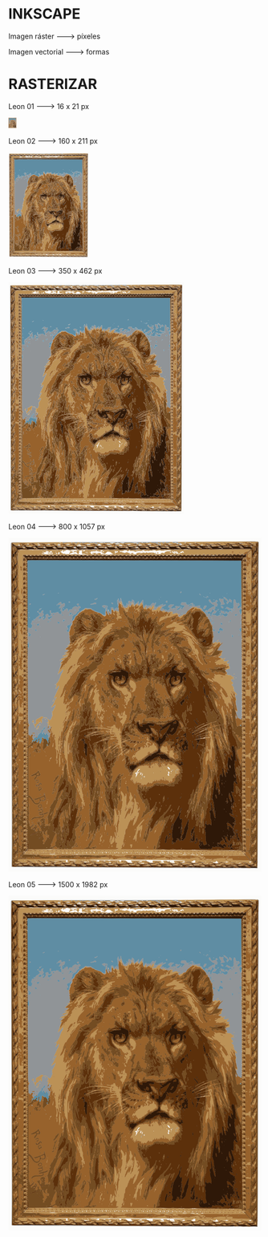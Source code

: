 # INKSCAPE

Imagen ráster ---> píxeles

Imagen vectorial ---> formas


# RASTERIZAR


 Leon 01 ---> 16 x 21 px

![imagen](https://github.com/ANGEY33/1er-TRIMESTRE/blob/main/leon01.png)

 Leon 02 ---> 160 x 211 px

![imagen](https://github.com/ANGEY33/1er-TRIMESTRE/blob/main/leon02.png)

Leon 03 ---> 350 x 462 px

![imagen](https://github.com/ANGEY33/1er-TRIMESTRE/blob/main/leon03.png)

 Leon 04 ---> 800 x 1057 px

![imagen](https://github.com/ANGEY33/1er-TRIMESTRE/blob/main/leon04.png)


 Leon 05 ---> 1500 x 1982 px

![imagen](https://github.com/ANGEY33/1er-TRIMESTRE/blob/main/leon05.png)
